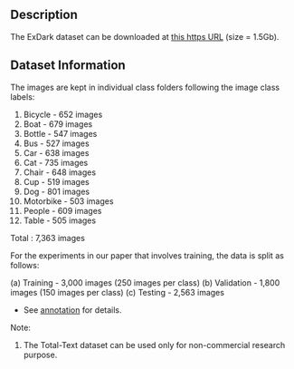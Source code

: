 ## Description

The ExDark dataset can be downloaded at [this https URL](http://www.cs-chan.com/source/CVIU/ExDark.zip) (size = 1.5Gb).


## Dataset Information

The images are kept in individual class folders following the image class labels:
1. Bicycle - 652 images
2. Boat - 679 images
3. Bottle - 547 images
4. Bus - 527 images
5. Car - 638 images
6. Cat - 735 images
7. Chair - 648 images
8. Cup - 519 images
9. Dog - 801 images
10. Motorbike - 503 images
11. People - 609 images
12. Table - 505 images 

Total : 7,363 images

For the experiments in our paper that involves training, the data is split as follows:

(a) Training - 3,000 images (250 images per class)
(b) Validation - 1,800 images (150 images per class)
(c) Testing - 2,563 images

* See [annotation](https://github.com/cs-chan/Exclusively-Dark-Image-Dataset/blob/master/Groundtruth/imageclasslist.txt) for details.

Note:
1. The Total-Text dataset can be used only for non-commercial research purpose.
